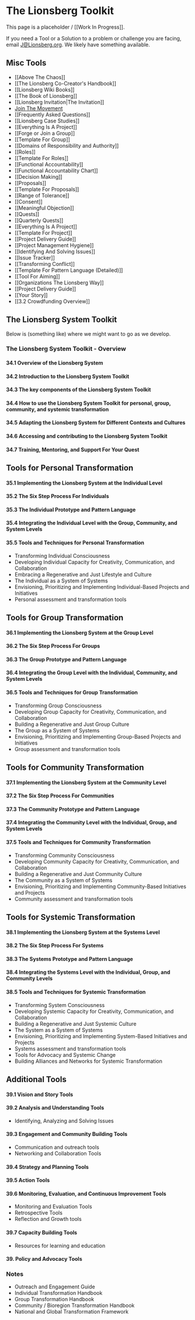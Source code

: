 # The Lionsberg Toolkit

This page is a placeholder / [[Work In Progress]]. 

If you need a Tool or a Solution to a problem or challenge you are facing, email J@Lionsberg.org. We likely have something available. 
## Misc Tools

- [[Above The Chaos]]  
- [[The Lionsberg Co-Creator's Handbook]]  
- [[Lionsberg Wiki Books]]  
- [[The Book of Lionsberg]]  
- [[Lionsberg Invitation|The Invitation]]   
- [Join The Movement](https://jordannicholas.org/join_the_movement)  
- [[Frequently Asked Questions]]  
- [[Lionsberg Case Studies]]  
- [[Everything Is A Project]]  
- [[Forge or Join a Group]]  
- [[Template For Group]]  
- [[Domains of Responsibility and Authority]]  
- [[Roles]]  
- [[Template For Roles]]  
- [[Functional Accountability]]  
- [[Functional Accountability Chart]]  
- [[Decision Making]] 
- [[Proposals]] 
- [[Template For Proposals]]  
- [[Range of Tolerance]]  
- [[Consent]]  
- [[Meaningful Objection]]  
- [[Quests]]  
- [[Quarterly Quests]]  
- [[Everything Is A Project]]   
- [[Template For Project]]  
- [[Project Delivery Guide]]  
- [[Project Management Hygiene]]  
- [[Identifying And Solving Issues]]  
- [[Issue Tracker]]  
- [[Transforming Conflict]]    
- [[Template For Pattern Language (Detailed)]] 
- [[Tool For Aiming]]  
- [[Organizations The Lionsberg Way]]  
- [[Project Delivery Guide]]  
- [[Your Story]] 
- [[3.2 Crowdfunding Overview]]  

## The Lionsberg System Toolkit

Below is (something like) where we might want to go as we develop. 

### The Lionsberg System Toolkit - Overview 
#### 34.1 Overview of the Lionsberg System

#### 34.2 Introduction to the Lionsberg System Toolkit

#### 34.3 The key components of the Lionsberg System Toolkit

#### 34.4 How to use the Lionsberg System Toolkit for personal, group, community, and systemic transformation

#### 34.5 Adapting the Lionsberg System for Different Contexts and Cultures

#### 34.6 Accessing and contributing to the Lionsberg System Toolkit

#### 34.7 Training, Mentoring, and Support For Your Quest

## Tools for Personal Transformation

#### 35.1 Implementing the Lionsberg System at the Individual Level

#### 35.2 The Six Step Process For Individuals

#### 35.3 The Individual Prototype and Pattern Language

#### 35.4 Integrating the Individual Level with the Group, Community, and System Levels

#### 35.5 Tools and Techniques for Personal Transformation

-   Transforming Individual Consciousness
-   Developing Individual Capacity for Creativity, Communication, and Collaboration
-   Embracing a Regenerative and Just Lifestyle and Culture
-   The Individual as a System of Systems
-   Envisioning, Prioritizing and Implementing Individual-Based Projects and Initiatives
-   Personal assessment and transformation tools

## Tools for Group Transformation

#### 36.1 Implementing the Lionsberg System at the Group Level

#### 36.2 The Six Step Process For Groups

#### 36.3 The Group Prototype and Pattern Language

#### 36.4 Integrating the Group Level with the Individual, Community, and System Levels

#### 36.5 Tools and Techniques for Group Transformation

-   Transforming Group Consciousness
-   Developing Group Capacity for Creativity, Communication, and Collaboration
-   Building a Regenerative and Just Group Culture
-   The Group as a System of Systems
-   Envisioning, Prioritizing and Implementing Group-Based Projects and Initiatives
-   Group assessment and transformation tools

## Tools for Community Transformation

#### 37.1 Implementing the Lionsberg System at the Community Level

#### 37.2 The Six Step Process For Communities

#### 37.3 The Community Prototype and Pattern Language

#### 37.4 Integrating the Community Level with the Individual, Group, and System Levels

#### 37.5 Tools and Techniques for Community Transformation

-   Transforming Community Consciousness
-   Developing Community Capacity for Creativity, Communication, and Collaboration
-   Building a Regenerative and Just Community Culture
-   The Community as a System of Systems
-   Envisioning, Prioritizing and Implementing Community-Based Initiatives and Projects
-   Community assessment and transformation tools

## Tools for Systemic Transformation

#### 38.1 Implementing the Lionsberg System at the Systems Level

#### 38.2 The Six Step Process For Systems

#### 38.3 The Systems Prototype and Pattern Language

#### 38.4 Integrating the Systems Level with the Individual, Group, and Community Levels

#### 38.5 Tools and Techniques for Systemic Transformation

-   Transforming System Consciousness
-   Developing Systemic Capacity for Creativity, Communication, and Collaboration
-   Building a Regenerative and Just Systemic Culture
-   The System as a System of Systems
-   Envisioning, Prioritizing and Implementing System-Based Initiatives and Projects
-   Systems assessment and transformation tools
-   Tools for Advocacy and Systemic Change
-   Building Alliances and Networks for Systemic Transformation

## Additional Tools

#### 39.1 Vision and Story Tools

#### 39.2 Analysis and Understanding Tools

-   Identifying, Analyzing and Solving Issues

#### 39.3 Engagement and Community Building Tools

-   Communication and outreach tools
-   Networking and Collaboration Tools

#### 39.4 Strategy and Planning Tools

#### 39.5 Action Tools

#### 39.6 Monitoring, Evaluation, and Continuous Improvement Tools

-   Monitoring and Evaluation Tools  
-   Retrospective Tools  
-   Reflection and Growth tools  

#### 39.7 Capacity Building Tools

-   Resources for learning and education

#### 39. Policy and Advocacy Tools 


### Notes 
- Outreach and Engagement Guide 
- Individual Transformation Handbook 
- Group Transformation Handbook  
- Community / Bioregion Transformation Handbook 
- National and Global Transformation Framework